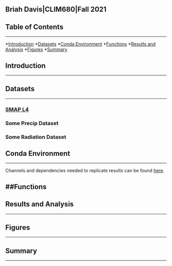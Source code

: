 ## Briah Davis|CLIM680|Fall 2021

## Table of Contents
---
*[Introduction](#Intro)
*[Datasets](#Data)
*[Conda Environment](#Env)
*[Functions](#Func)
*[Results and Analysis](#RAA)
*[Figures](#Figs)
*[Summary](#Sum)

## Introduction<a class="anchor" id="Intro"></a>
---

## Datasets<a class="anchor" id="Data"></a>
---
### **[SMAP L4](./SMAP.md)** 
### **Some Precip Dataset**
### **Some Radiation Dataset** 

## Conda Environment
---
Channels and dependencies needed to replicate results can be found [here](./env.md).

##Functions
---

## Results and Analysis
---

## Figures
---

## Summary
---
